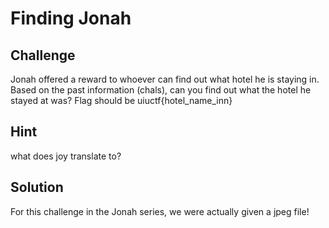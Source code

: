 # Finding Jonah

## Challenge
Jonah offered a reward to whoever can find out what hotel he is staying in. Based on the past information (chals), can you find out what the hotel he stayed at was? Flag should be uiuctf{hotel_name_inn}

## Hint
what does joy translate to?

## Solution
For this challenge in the Jonah series, we were actually given a jpeg file!
